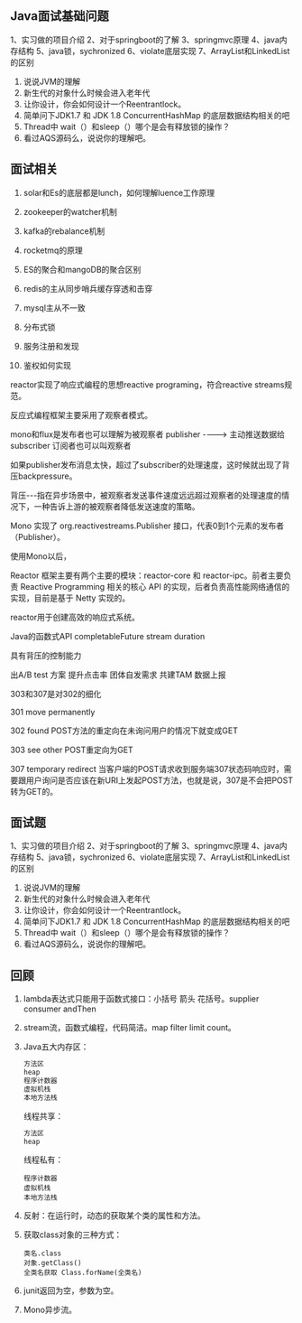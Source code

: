 ## Java面试基础问题

1、实习做的项目介绍
 2、对于springboot的了解
 3、springmvc原理
 4、java内存结构
 5、java锁，sychronized
 6、violate底层实现
 7、ArrayList和LinkedList的区别

1. 说说JVM的理解
2. 新生代的对象什么时候会进入老年代
3. 让你设计，你会如何设计一个Reentrantlock。
4. 简单问下JDK1.7 和 JDK 1.8 ConcurrentHashMap 的底层数据结构相关的吧
5. Thread中 wait（）和sleep（）哪个是会有释放锁的操作？ 
6. 看过AQS源码么，说说你的理解吧。

## 面试相关

1. solar和Es的底层都是lunch，如何理解luence工作原理

2. zookeeper的watcher机制
3. kafka的rebalance机制
4. rocketmq的原理
5. ES的聚合和mangoDB的聚合区别
6. redis的主从同步哨兵缓存穿透和击穿
7. mysql主从不一致
8. 分布式锁
9. 服务注册和发现
10. 鉴权如何实现



reactor实现了响应式编程的思想reactive programing，符合reactive streams规范。

反应式编程框架主要采用了观察者模式。

mono和flux是发布者也可以理解为被观察者 publisher   ----> 主动推送数据给subscriber 订阅者也可以叫观察者

如果publisher发布消息太快，超过了subscriber的处理速度，这时候就出现了背压backpressure。 

背压---指在异步场景中，被观察者发送事件速度远远超过观察者的处理速度的情况下，一种告诉上游的被观察者降低发送速度的策略。

Mono 实现了 org.reactivestreams.Publisher 接口，代表0到1个元素的发布者（Publisher）。

使用Mono以后，

Reactor 框架主要有两个主要的模块：reactor-core 和 reactor-ipc。前者主要负责 Reactive Programming 相关的核心 API 的实现，后者负责高性能网络通信的实现，目前是基于 Netty 实现的。





reactor用于创建高效的响应式系统。

Java的函数式API  completableFuture stream duration

具有背压的控制能力



出A/B test 方案  提升点击率 团体自发需求 共建TAM 数据上报

303和307是对302的细化



301 move permanently

302 found POST方法的重定向在未询问用户的情况下就变成GET

303 see other  POST重定向为GET

307 temporary redirect  当客户端的POST请求收到服务端307状态码响应时，需要跟用户询问是否应该在新URI上发起POST方法，也就是说，307是不会把POST转为GET的。



## 面试题

1、实习做的项目介绍
 2、对于springboot的了解
 3、springmvc原理
 4、java内存结构
 5、java锁，sychronized
 6、violate底层实现
 7、ArrayList和LinkedList的区别

1. 说说JVM的理解
2. 新生代的对象什么时候会进入老年代
3. 让你设计，你会如何设计一个Reentrantlock。
4. 简单问下JDK1.7 和 JDK 1.8 ConcurrentHashMap 的底层数据结构相关的吧
5. Thread中 wait（）和sleep（）哪个是会有释放锁的操作？ 
6. 看过AQS源码么，说说你的理解吧。



## 回顾

1. lambda表达式只能用于函数式接口：小括号 箭头 花括号。supplier consumer andThen

2. stream流，函数式编程，代码简洁。map filter limit count。

3. Java五大内存区：

   ```java
   方法区 
   heap 
   程序计数器 
   虚拟机栈 
   本地方法栈
   ```

   线程共享：

   ```java
   方法区 
   heap
   ```

   线程私有：

   ```
   程序计数器 
   虚拟机栈 
   本地方法栈
   ```

4. 反射：在运行时，动态的获取某个类的属性和方法。

5. 获取class对象的三种方式：

   ```
   类名.class   
   对象.getClass()         
   全类名获取 Class.forName(全类名)
   ```

6. junit返回为空，参数为空。

7. Mono异步流。